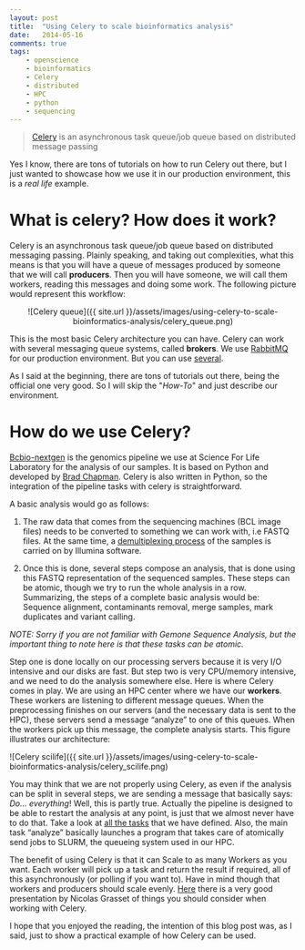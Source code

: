 ```yaml
---
layout: post
title:  "Using Celery to scale bioinformatics analysis"
date:   2014-05-16
comments: true
tags:
    - openscience
    - bioinformatics
    - Celery
    - distributed
    - HPC
    - python
    - sequencing
---
```

> [Celery][celery] is an asynchronous task queue/job queue based on distributed message passing

Yes I know, there are tons of tutorials on how to run Celery out there, but I just
wanted to showcase how we use it in our production environment, this is a _real life_ example.

# What is celery? How does it work?
Celery is an asynchronous task queue/job queue based on distributed messaging passing.
Plainly speaking, and taking out complexities, what this means is that you will have a
queue of messages produced by someone that we will call **producers**. Then you will have someone,
we will call them workers, reading this messages and doing some work. The following picture would represent this workflow:

<center>
![Celery queue]({{ site.url }}/assets/images/using-celery-to-scale-bioinformatics-analysis/celery_queue.png)
</center>

This is the most basic Celery architecture you can have. Celery can work with several
messaging queue systems, called **brokers**. We use [RabbitMQ][rabbit] for our production
environment. But you can use [several][brokers].

As I said at the beginning, there are tons of tutorials out there, being the official
one very good. So I will skip the "_How-To_" and just describe our environment.

# How do we use Celery?
[Bcbio-nextgen][bcbio] is the genomics pipeline we use at Science For Life Laboratory
for the analysis of our samples. It is based on Python and developed by [Brad Chapman][brad].
Celery is also written in Python, so the integration of the pipeline tasks with celery is straightforward.

A basic analysis would go as follows:

1. The raw data that comes from the sequencing machines (BCL image files) needs
to be converted to something we can work with, i.e FASTQ files. At the same time,
a [demultiplexing process][demux] of the samples is carried on by Illumina software.

2. Once this is done, several steps compose an analysis, that is done using this FASTQ
representation of the sequenced samples. These steps can be atomic, though we try
to run the whole analysis in a row. Summarizing, the steps of a complete basic
analysis would be: Sequence alignment, contaminants removal, merge samples, mark duplicates and variant calling.

_NOTE: Sorry if you are not familiar with Gemone Sequence Analysis, but the important thing to note here is that these tasks can be atomic._

Step one is done locally on our processing servers because it is very I/O intensive and our disks are fast.
But step two is very CPU/memory intensive, and we need to do the analysis somewhere else. Here is where
Celery comes in play. We are using an HPC center where we have our **workers**. These workers are
listening to different message queues. When the preprocessing finishes on our servers (and the necessary
data is sent to the HPC), these servers send a message “analyze” to one of this queues.
When the workers pick up this message, the complete analysis starts. This figure illustrates our architecture:

![Celery scilife]({{ site.url }}/assets/images/using-celery-to-scale-bioinformatics-analysis/celery_scilife.png)

You may think that we are not properly using Celery, as even if the analysis can
be split in several steps, we are sending a message that basically says: _Do… everything_!
Well, this is partly true. Actually the pipeline is designed to be able to restart
the analysis at any point, is just that we almost never have to do that. Take a
look at [all the tasks][tasks] that we have defined. Also, the main task “analyze” basically
launches a program that takes care of atomically send jobs to SLURM, the queueing
system used in our HPC.

The benefit of using Celery is that it can Scale to as many Workers as you want.
Each worker will pick up a task and return the result if required, all of this
asynchronously (or polling if you want to). Have in mind though that workers and
producers should scale evenly. [Here][presentation] there is a very good presentation by Nicolas
Grasset of things you should consider when working with Celery.

I hope that you enjoyed the reading, the intention of this blog post was, as I said,
just to show a practical example of how Celery can be used.


[celery]: http://www.celeryproject.org/
[rabbit]: https://www.rabbitmq.com/
[brokers]: http://docs.celeryproject.org/en/latest/getting-started/first-steps-with-celery.html#choosing-a-broker
[bcbio]: https://github.com/SciLifeLab/bcbb/tree/master/nextgen
[brad]: http://bcb.io
[demux]: http://www.pristionchus.org/wiki/index.php/Illumina_sequencing_raw_data_analysis#Demultiplexing
[tasks]: https://github.com/SciLifeLab/bcbb/blob/master/nextgen/bcbio/distributed/tasks.py
[presentation]: http://www.slideshare.net/nicolasgrasset/scaling-up-task-processing-with-celery
